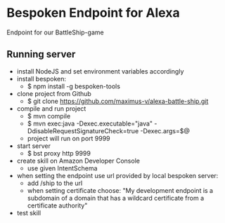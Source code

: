 # Bespoken Endpoint for Alexa
Endpoint for our BattleShip-game

## Running server

* install NodeJS and set environment variables accordingly
* install bespoken:
  * $ npm install -g bespoken-tools
* clone project from Github
  * $ git clone https://github.com/maximus-v/alexa-battle-ship.git
* compile and run project
  * $ mvn compile
  * $ mvn exec:java -Dexec.executable="java" -DdisableRequestSignatureCheck=true -Dexec.args=$@ 
  * project will run on port 9999
* start server
  * $ bst proxy http 9999
* create skill on Amazon Developer Console
  * use given IntentSchema
* when setting the endpoint use url provided by local bespoken server:
  * add /ship to the url
  * when setting certificate choose:  "My development endpoint is a subdomain of a domain that has a wildcard certificate from a certificate authority"
* test skill